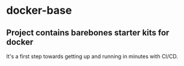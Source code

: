 # docker-base

## Project contains barebones starter kits for docker 
It's a first step towards getting up and running in minutes with CI/CD.

